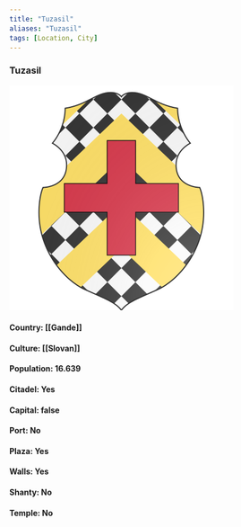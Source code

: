 ```yaml
---
title: "Tuzasil"
aliases: "Tuzasil"
tags: [Location, City]
---
```

### Tuzasil
![](attachment/6992b1bb2d976495d03ab97f5853a9e0.svg)

#### Country: [[Gande]]

#### Culture: [[Slovan]]

#### Population: 16.639

#### Citadel: Yes

#### Capital: false

#### Port: No

#### Plaza: Yes

#### Walls: Yes

#### Shanty: No

#### Temple: No

